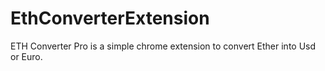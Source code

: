 # EthConverterExtension
ETH Converter Pro is a simple chrome extension to convert Ether into Usd or Euro.
